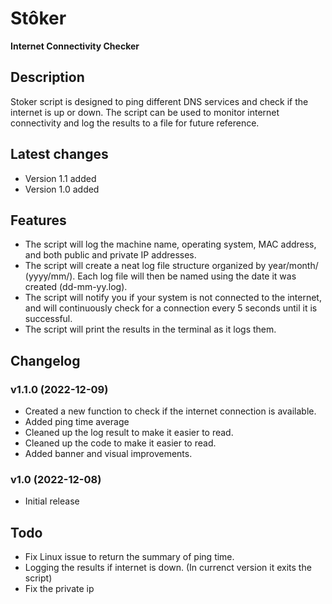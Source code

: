 # Stôker
**Internet Connectivity Checker**

## Description
Stoker script is designed to ping different DNS services and check if the internet is up or down. The script can be used to monitor internet connectivity and log the results to a file for future reference.

## Latest changes
- Version 1.1 added
- Version 1.0 added

## Features
- The script will log the machine name, operating system, MAC address, and both public and private IP addresses.
- The script will create a neat log file structure organized by year/month/ (yyyy/mm/). Each log file will then be named using the date it was created (dd-mm-yy.log).
- The script will notify you if your system is not connected to the internet, and will continuously check for a connection every 5 seconds until it is successful.
- The script will print the results in the terminal as it logs them.

## Changelog
### v1.1.0 (2022-12-09)
- Created a new function to check if the internet connection is available.
- Added ping time average
- Cleaned up the log result to make it easier to read.
- Cleaned up the code to make it easier to read.
- Added banner and visual improvements.
### v1.0 (2022-12-08)
- Initial release

## Todo
- Fix Linux issue to return the summary of ping time.
- Logging the results if internet is down. (In currenct version it exits the script)
- Fix the private ip
